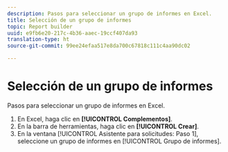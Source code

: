 ```yaml
---
description: Pasos para seleccionar un grupo de informes en Excel.
title: Selección de un grupo de informes
topic: Report builder
uuid: e9fb6e20-217c-4b36-aaec-19ccf407da93
translation-type: ht
source-git-commit: 99ee24efaa517e8da700c67818c111c4aa90dc02

---
```



# Selección de un grupo de informes

Pasos para seleccionar un grupo de informes en Excel.

1. En Excel, haga clic en **[!UICONTROL Complementos]**.
1. En la barra de herramientas, haga clic en **[!UICONTROL Crear]**.
1. En la ventana [!UICONTROL Asistente para solicitudes: Paso 1], seleccione un grupo de informes en [!UICONTROL Grupo de informes].
